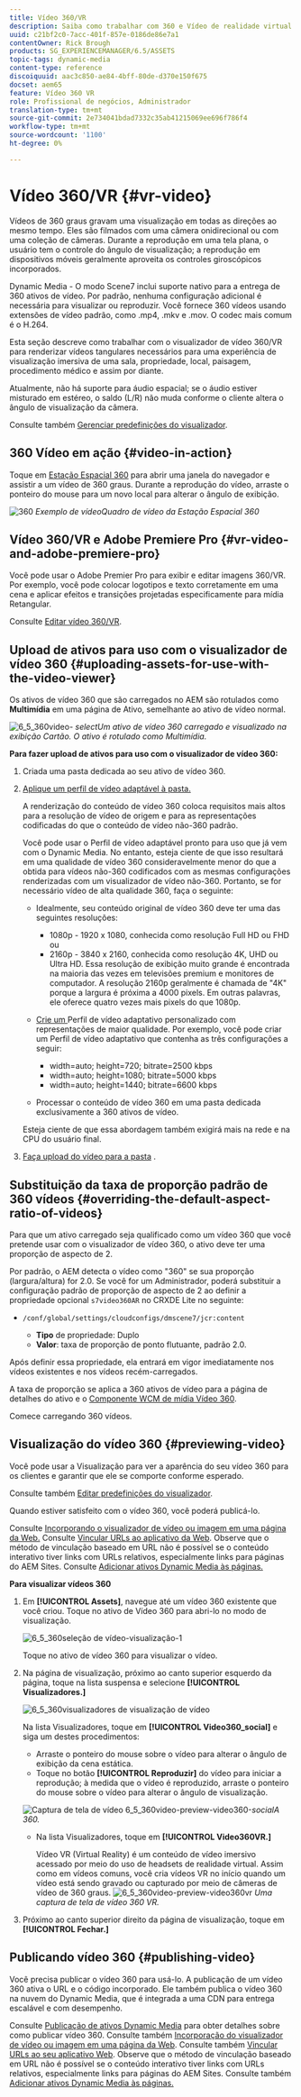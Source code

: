 ```yaml
---
title: Vídeo 360/VR
description: Saiba como trabalhar com 360 e Vídeo de realidade virtual (VR) no Dynamic Media.
uuid: c21bf2c0-7acc-401f-857e-0186de86e7a1
contentOwner: Rick Brough
products: SG_EXPERIENCEMANAGER/6.5/ASSETS
topic-tags: dynamic-media
content-type: reference
discoiquuid: aac3c850-ae84-4bff-80de-d370e150f675
docset: aem65
feature: Vídeo 360 VR
role: Profissional de negócios, Administrador
translation-type: tm+mt
source-git-commit: 2e734041bdad7332c35ab41215069ee696f786f4
workflow-type: tm+mt
source-wordcount: '1100'
ht-degree: 0%

---
```



# Vídeo 360/VR {#vr-video}

Vídeos de 360 graus gravam uma visualização em todas as direções ao mesmo tempo. Eles são filmados com uma câmera onidirecional ou com uma coleção de câmeras. Durante a reprodução em uma tela plana, o usuário tem o controle do ângulo de visualização; a reprodução em dispositivos móveis geralmente aproveita os controles giroscópicos incorporados.

Dynamic Media - O modo Scene7 inclui suporte nativo para a entrega de 360 ativos de vídeo. Por padrão, nenhuma configuração adicional é necessária para visualizar ou reproduzir. Você fornece 360 vídeos usando extensões de vídeo padrão, como .mp4, .mkv e .mov. O codec mais comum é o H.264.

Esta seção descreve como trabalhar com o visualizador de vídeo 360/VR para renderizar vídeos tangulares necessários para uma experiência de visualização imersiva de uma sala, propriedade, local, paisagem, procedimento médico e assim por diante.

Atualmente, não há suporte para áudio espacial; se o áudio estiver misturado em estéreo, o saldo (L/R) não muda conforme o cliente altera o ângulo de visualização da câmera.

Consulte também [Gerenciar predefinições do visualizador](/help/assets/managing-viewer-presets.md).

## 360 Vídeo em ação {#video-in-action}

Toque em [Estação Espacial 360](http://mobiletest.scene7.com/s7viewers/html5/Video360Viewer.html?asset=Viewers/space_station_360-AVS) para abrir uma janela do navegador e assistir a um vídeo de 360 graus. Durante a reprodução do vídeo, arraste o ponteiro do mouse para um novo local para alterar o ângulo de exibição.

![360 ](assets/6_5_360videoiss_simplified.png)
*Exemplo de vídeoQuadro de vídeo da Estação Espacial 360*

## Vídeo 360/VR e Adobe Premiere Pro {#vr-video-and-adobe-premiere-pro}

Você pode usar o Adobe Premier Pro para exibir e editar imagens 360/VR. Por exemplo, você pode colocar logotipos e texto corretamente em uma cena e aplicar efeitos e transições projetadas especificamente para mídia Retangular.

Consulte [Editar vídeo 360/VR](https://helpx.adobe.com/premiere-pro/how-to/edit-360-vr-video.html).

## Upload de ativos para uso com o visualizador de vídeo 360 {#uploading-assets-for-use-with-the-video-viewer}

Os ativos de vídeo 360 que são carregados no AEM são rotulados como **Multimídia** em uma página de Ativo, semelhante ao ativo de vídeo normal.

![6_5_360video-](assets/6_5_360video-selecttopreview.png)
*selectUm ativo de vídeo 360 carregado e visualizado na exibição Cartão. O ativo é rotulado como Multimídia.*

**Para fazer upload de ativos para uso com o visualizador de vídeo 360:**

1. Criada uma pasta dedicada ao seu ativo de vídeo 360.
1. [Aplique um perfil de vídeo adaptável à pasta.](/help/assets/video-profiles.md#applying-a-video-profile-to-folders)

   A renderização do conteúdo de vídeo 360 coloca requisitos mais altos para a resolução de vídeo de origem e para as representações codificadas do que o conteúdo de vídeo não-360 padrão.

   Você pode usar o Perfil de vídeo adaptável pronto para uso que já vem com o Dynamic Media. No entanto, esteja ciente de que isso resultará em uma qualidade de vídeo 360 consideravelmente menor do que a obtida para vídeos não-360 codificados com as mesmas configurações renderizadas com um visualizador de vídeo não-360. Portanto, se for necessário vídeo de alta qualidade 360, faça o seguinte:

   * Idealmente, seu conteúdo original de vídeo 360 deve ter uma das seguintes resoluções:

      * 1080p - 1920 x 1080, conhecida como resolução Full HD ou FHD ou
      * 2160p - 3840 x 2160, conhecida como resolução 4K, UHD ou Ultra HD. Essa resolução de exibição muito grande é encontrada na maioria das vezes em televisões premium e monitores de computador. A resolução 2160p geralmente é chamada de &quot;4K&quot; porque a largura é próxima a 4000 pixels. Em outras palavras, ele oferece quatro vezes mais pixels do que 1080p.
   * [Crie um ](/help/assets/video-profiles.md#creating-a-video-encoding-profile-for-adaptive-streaming) Perfil de vídeo adaptativo personalizado com representações de maior qualidade. Por exemplo, você pode criar um Perfil de vídeo adaptativo que contenha as três configurações a seguir:

      * width=auto; height=720; bitrate=2500 kbps
      * width=auto; height=1080; bitrate=5000 kbps
      * width=auto; height=1440; bitrate=6600 kbps
   * Processar o conteúdo de vídeo 360 em uma pasta dedicada exclusivamente a 360 ativos de vídeo.

   Esteja ciente de que essa abordagem também exigirá mais na rede e na CPU do usuário final.

1. [Faça upload do vídeo para a pasta](/help/assets/managing-video-assets.md#upload-and-preview-video-assets) .

## Substituição da taxa de proporção padrão de 360 vídeos {#overriding-the-default-aspect-ratio-of-videos}

Para que um ativo carregado seja qualificado como um vídeo 360 que você pretende usar com o visualizador de vídeo 360, o ativo deve ter uma proporção de aspecto de 2.

Por padrão, o AEM detecta o vídeo como &quot;360&quot; se sua proporção (largura/altura) for 2.0. Se você for um Administrador, poderá substituir a configuração padrão de proporção de aspecto de 2 ao definir a propriedade opcional `s7video360AR` no CRXDE Lite no seguinte:

* `/conf/global/settings/cloudconfigs/dmscene7/jcr:content`

   * **Tipo** de propriedade: Duplo
   * **Valor**: taxa de proporção de ponto flutuante, padrão 2.0.

Após definir essa propriedade, ela entrará em vigor imediatamente nos vídeos existentes e nos vídeos recém-carregados.

A taxa de proporção se aplica a 360 ativos de vídeo para a página de detalhes do ativo e o [Componente WCM de mídia Vídeo 360](/help/assets/adding-dynamic-media-assets-to-pages.md#dynamic-media-components).

Comece carregando 360 vídeos.

## Visualização do vídeo 360 {#previewing-video}

Você pode usar a Visualização para ver a aparência do seu vídeo 360 para os clientes e garantir que ele se comporte conforme esperado.

Consulte também [Editar predefinições do visualizador](/help/assets/managing-viewer-presets.md#editing-viewer-presets).

Quando estiver satisfeito com o vídeo 360, você poderá publicá-lo.

Consulte [Incorporando o visualizador de vídeo ou imagem em uma página da Web.](https://helpx.adobe.com/experience-manager/6-5/help/assets/embed-code.html)
Consulte  [Vincular URLs ao aplicativo da Web](https://helpx.adobe.com/experience-manager/6-5/help/assets/linking-urls-to-yourwebapplication.html). Observe que o método de vinculação baseado em URL não é possível se o conteúdo interativo tiver links com URLs relativos, especialmente links para páginas do AEM Sites.
Consulte [Adicionar ativos Dynamic Media às páginas.](https://helpx.adobe.com/experience-manager/6-5/help/assets/adding-dynamic-media-assets-to-pages.html)

**Para visualizar vídeos 360**

1. Em **[!UICONTROL Assets]**, navegue até um vídeo 360 existente que você criou. Toque no ativo de Vídeo 360 para abri-lo no modo de visualização.

   ![6_5_360seleção de vídeo-visualização-1](assets/6_5_360video-selecttopreview-1.png)

   Toque no ativo de vídeo 360 para visualizar o vídeo.

1. Na página de visualização, próximo ao canto superior esquerdo da página, toque na lista suspensa e selecione **[!UICONTROL Visualizadores.]**

   ![6_5_360visualizadores de visualização de vídeo](assets/6_5_360video-preview-viewers.png)

   Na lista Visualizadores, toque em **[!UICONTROL Video360_social]** e siga um destes procedimentos:

   * Arraste o ponteiro do mouse sobre o vídeo para alterar o ângulo de exibição da cena estática.
   * Toque no botão **[!UICONTROL Reproduzir]** do vídeo para iniciar a reprodução; à medida que o vídeo é reproduzido, arraste o ponteiro do mouse sobre o vídeo para alterar o ângulo de visualização.

   ![Captura de tela de vídeo 6_5_360video-preview-video360-](assets/6_5_360video-preview-video360-social.png)*socialA 360.*

   * Na lista Visualizadores, toque em **[!UICONTROL Video360VR.]**

      Vídeo VR (Virtual Reality) é um conteúdo de vídeo imersivo acessado por meio do uso de headsets de realidade virtual. Assim como em vídeos comuns, você cria vídeos VR no início quando um vídeo está sendo gravado ou capturado por meio de câmeras de vídeo de 360 graus.
   ![6_5_360video-preview-video360vr](assets/6_5_360video-preview-video360vr.png)
   *Uma captura de tela de vídeo 360 VR.*

1. Próximo ao canto superior direito da página de visualização, toque em **[!UICONTROL Fechar.]**

## Publicando vídeo 360 {#publishing-video}

Você precisa publicar o vídeo 360 para usá-lo. A publicação de um vídeo 360 ativa o URL e o código incorporado. Ele também publica o vídeo 360 na nuvem do Dynamic Media, que é integrada a uma CDN para entrega escalável e com desempenho.

Consulte [Publicação de ativos Dynamic Media](/help/assets/publishing-dynamicmedia-assets.md) para obter detalhes sobre como publicar vídeo 360.
Consulte também [Incorporação do visualizador de vídeo ou imagem em uma página da Web](https://helpx.adobe.com/experience-manager/6-5/help/assets/embed-code.html).
Consulte também [Vincular URLs ao seu aplicativo Web](https://helpx.adobe.com/experience-manager/6-5/help/assets/linking-urls-to-yourwebapplication.html). Observe que o método de vinculação baseado em URL não é possível se o conteúdo interativo tiver links com URLs relativos, especialmente links para páginas do AEM Sites.
Consulte também [Adicionar ativos Dynamic Media às páginas.](https://helpx.adobe.com/experience-manager/6-5/help/assets/adding-dynamic-media-assets-to-pages.html)
